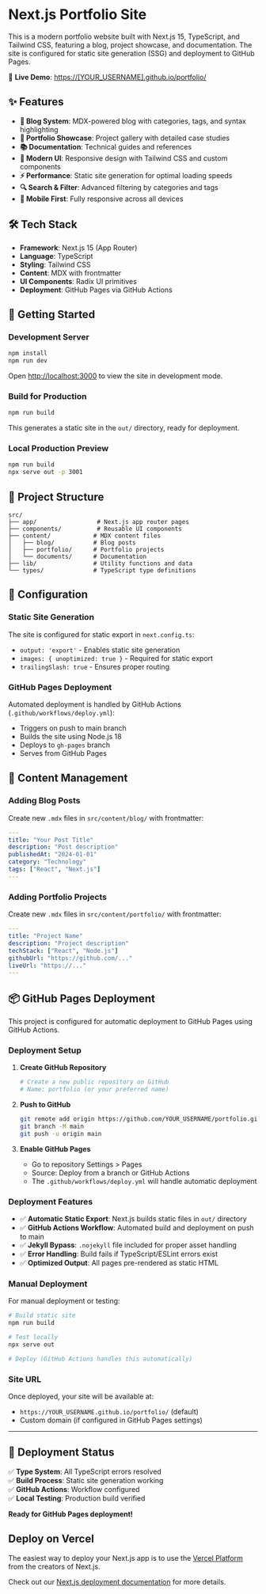 # Next.js Portfolio Site

This is a modern portfolio website built with Next.js 15, TypeScript, and Tailwind CSS, featuring a blog, project showcase, and documentation. The site is configured for static site generation (SSG) and deployment to GitHub Pages.

🔗 **Live Demo**: [https://[YOUR_USERNAME].github.io/portfolio/](https://[YOUR_USERNAME].github.io/portfolio/)

## ✨ Features

- **📝 Blog System**: MDX-powered blog with categories, tags, and syntax highlighting
- **💼 Portfolio Showcase**: Project gallery with detailed case studies
- **📚 Documentation**: Technical guides and references
- **🎨 Modern UI**: Responsive design with Tailwind CSS and custom components
- **⚡ Performance**: Static site generation for optimal loading speeds
- **🔍 Search & Filter**: Advanced filtering by categories and tags
- **📱 Mobile First**: Fully responsive across all devices

## 🛠️ Tech Stack

- **Framework**: Next.js 15 (App Router)
- **Language**: TypeScript
- **Styling**: Tailwind CSS
- **Content**: MDX with frontmatter
- **UI Components**: Radix UI primitives
- **Deployment**: GitHub Pages via GitHub Actions

## 🚀 Getting Started

### Development Server

```bash
npm install
npm run dev
```

Open [http://localhost:3000](http://localhost:3000) to view the site in development mode.

### Build for Production

```bash
npm run build
```

This generates a static site in the `out/` directory, ready for deployment.

### Local Production Preview

```bash
npm run build
npx serve out -p 3001
```

## 📁 Project Structure

```
src/
├── app/                 # Next.js app router pages
├── components/          # Reusable UI components
├── content/            # MDX content files
│   ├── blog/           # Blog posts
│   ├── portfolio/      # Portfolio projects
│   └── documents/      # Documentation
├── lib/                # Utility functions and data
└── types/              # TypeScript type definitions
```

## 🔧 Configuration

### Static Site Generation
The site is configured for static export in `next.config.ts`:
- `output: 'export'` - Enables static site generation
- `images: { unoptimized: true }` - Required for static export
- `trailingSlash: true` - Ensures proper routing

### GitHub Pages Deployment
Automated deployment is handled by GitHub Actions (`.github/workflows/deploy.yml`):
- Triggers on push to main branch
- Builds the site using Node.js 18
- Deploys to `gh-pages` branch
- Serves from GitHub Pages

## 📝 Content Management

### Adding Blog Posts
Create new `.mdx` files in `src/content/blog/` with frontmatter:

```yaml
---
title: "Your Post Title"
description: "Post description"
publishedAt: "2024-01-01"
category: "Technology"
tags: ["React", "Next.js"]
---
```

### Adding Portfolio Projects
Create new `.mdx` files in `src/content/portfolio/` with frontmatter:

```yaml
---
title: "Project Name"
description: "Project description"
techStack: ["React", "Node.js"]
githubUrl: "https://github.com/..."
liveUrl: "https://..."
---
```

## 📦 GitHub Pages Deployment

This project is configured for automatic deployment to GitHub Pages using GitHub Actions.

### Deployment Setup

1. **Create GitHub Repository**
   ```bash
   # Create a new public repository on GitHub
   # Name: portfolio (or your preferred name)
   ```

2. **Push to GitHub**
   ```bash
   git remote add origin https://github.com/YOUR_USERNAME/portfolio.git
   git branch -M main
   git push -u origin main
   ```

3. **Enable GitHub Pages**
   - Go to repository Settings > Pages
   - Source: Deploy from a branch or GitHub Actions
   - The `.github/workflows/deploy.yml` will handle automatic deployment

### Deployment Features

- ✅ **Automatic Static Export**: Next.js builds static files in `out/` directory
- ✅ **GitHub Actions Workflow**: Automated build and deployment on push to main
- ✅ **Jekyll Bypass**: `.nojekyll` file included for proper asset handling
- ✅ **Error Handling**: Build fails if TypeScript/ESLint errors exist
- ✅ **Optimized Output**: All pages pre-rendered as static HTML

### Manual Deployment

For manual deployment or testing:

```bash
# Build static site
npm run build

# Test locally
npx serve out

# Deploy (GitHub Actions handles this automatically)
```

### Site URL

Once deployed, your site will be available at:
- `https://YOUR_USERNAME.github.io/portfolio/` (default)
- Custom domain (if configured in GitHub Pages settings)

---

## 🚦 Deployment Status

✅ **Type System**: All TypeScript errors resolved  
✅ **Build Process**: Static site generation working  
✅ **GitHub Actions**: Workflow configured  
✅ **Local Testing**: Production build verified  

**Ready for GitHub Pages deployment!**

## Deploy on Vercel

The easiest way to deploy your Next.js app is to use the [Vercel Platform](https://vercel.com/new?utm_medium=default-template&filter=next.js&utm_source=create-next-app&utm_campaign=create-next-app-readme) from the creators of Next.js.

Check out our [Next.js deployment documentation](https://nextjs.org/docs/app/building-your-application/deploying) for more details.
